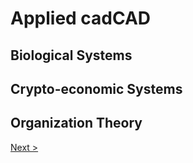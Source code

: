 # Applied cadCAD
## Biological Systems
## Crypto-economic Systems
## Organization Theory

[Next >](07_bibliography.md)